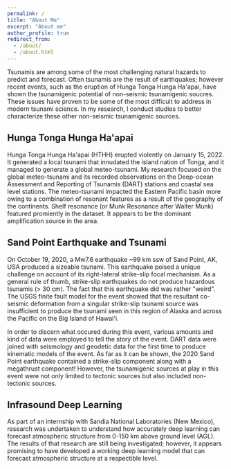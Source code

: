 ```yaml
---
permalink: /
title: "About Me"
excerpt: "About me"
author_profile: true
redirect_from: 
  - /about/
  - /about.html
---
```


Tsunamis are among some of the most challenging natural hazards to predict and forecast. Often tsunamis are the result of earthquakes; however recent events, such as the eruption of Hunga Tonga Hunga Ha'apai, have shown the tsunamigenic potential of non-seismic tsunamigenic soucres. These issues have proven to be some of the most difficult to address in modern tsunami science. In my research, I conduct studies to better characterize these other non-seismic tsunamigenic sources.

## Hunga Tonga Hunga Ha'apai

Hunga Tonga Hunga Ha'apai (HTHH) erupted violently on January 15, 2022. It generated a local tsunami that innudated the island nation of Tonga, and it managed to generate a global meteo-tsunami. My research focused on the global meteo-tsunami and its recorded observations on the Deep-ocean Assessment and Reporting of Tsunamis (DART) stations and coastal sea level stations. The meteo-tsunami impacted the Eastern Pacific basin more owing to a combination of resonant features as a result of the geography of the continents. Shelf resonance (or Munk Resonance after Walter Munk) featured promiently in the dataset. It appears to be the dominant amplification source in the area.

## Sand Point Earthquake and Tsunami

On October 19, 2020, a Mw7.6 earthquake ~99 km ssw of Sand Point, AK, USA produced a sizeable tsunami. This earthquake poised a unique challenge on account of its right-lateral strike-slip focal mechanism. As a general rule of thumb, strike-slip earthquakes do not produce hazardous tsunamis (> 30 cm). The fact that this earthquake did was rather "weird". The USGS finite fault model for the event showed that the resultant co-seismic deformation from a singular strike-slip tsunami source was insufficient to produce the tsunami seen in this region of Alaska and across the Pacific on the Big Island of Hawai'i. 

In order to discern what occured during this event, various amounts and kind of data were employed to tell the story of the event. DART data were joined with seismology and geodetic data for the first time to produce kinematic models of the event. As far as it can be shown, the 2020 Sand Point earthquake contained a strike-slip component along with a megathrust component! However, the tsunamigenic sources at play in this event were not only limited to tectonic sources but also included non-tectonic sources. 

## Infrasound Deep Learning

As part of an internship with Sandia National Laboratories (New Mexico), research was undertaken to understand how accurately deep learning can forecast atmospheric structure from 0-150 km above ground level (AGL). The results of that research are still being investigated; however, it appears promising to have developed a working deep learning model that can forecast atmospheric structure at a respectible level. 

